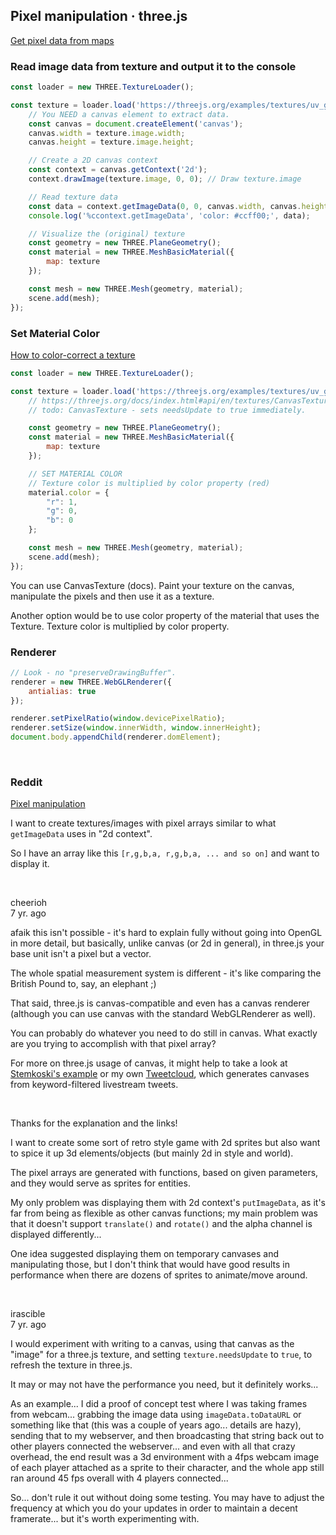 ## Pixel manipulation · three.js

[Get pixel data from maps](https://discourse.threejs.org/t/how-to-get-pixel-data-from-maps/2596)

### Read image data from texture and output it to the console

```js
const loader = new THREE.TextureLoader();

const texture = loader.load('https://threejs.org/examples/textures/uv_grid_opengl.jpg', texture => {
    // You NEED a canvas element to extract data.
    const canvas = document.createElement('canvas');
    canvas.width = texture.image.width;
    canvas.height = texture.image.height;

    // Create a 2D canvas context
    const context = canvas.getContext('2d');
    context.drawImage(texture.image, 0, 0); // Draw texture.image

    // Read texture data
    const data = context.getImageData(0, 0, canvas.width, canvas.height);
    console.log('%ccontext.getImageData', 'color: #ccff00;', data);

    // Visualize the (original) texture
    const geometry = new THREE.PlaneGeometry();
    const material = new THREE.MeshBasicMaterial({
        map: texture
    });

    const mesh = new THREE.Mesh(geometry, material);
    scene.add(mesh);
});
```

### Set Material Color

[How to color-correct a texture](https://discourse.threejs.org/t/is-it-possible-to-color-correct-a-texture/17144)

```js
const loader = new THREE.TextureLoader();

const texture = loader.load('https://threejs.org/examples/textures/uv_grid_opengl.jpg', texture => {
    // https://threejs.org/docs/index.html#api/en/textures/CanvasTexture
    // todo: CanvasTexture - sets needsUpdate to true immediately.

    const geometry = new THREE.PlaneGeometry();
    const material = new THREE.MeshBasicMaterial({
        map: texture
    });

    // SET MATERIAL COLOR
    // Texture color is multiplied by color property (red)
    material.color = {
        "r": 1,
        "g": 0,
        "b": 0
    };

    const mesh = new THREE.Mesh(geometry, material);
    scene.add(mesh);
});
```

You can use CanvasTexture (docs). Paint your texture on the canvas, manipulate the pixels and then use it as a texture.
Another option would be to use color property of the material that uses the Texture. Texture color is multiplied by color property.

### Renderer

```js
// Look - no "preserveDrawingBuffer".
renderer = new THREE.WebGLRenderer({
    antialias: true
});

renderer.setPixelRatio(window.devicePixelRatio);
renderer.setSize(window.innerWidth, window.innerHeight);
document.body.appendChild(renderer.domElement);
```

<br>### Reddit

[Pixel manipulation](https://www.reddit.com/r/threejs/comments/3og8xj/pixel_manipulation/)

I want to create textures/images with pixel arrays similar to what `getImageData` uses in "2d context".

So I have an array like this `[r,g,b,a, r,g,b,a, ... and so on]` and want to display it.

<br>

cheerioh<br>
7 yr. ago

afaik this isn't possible - it's hard to explain fully without going into OpenGL in more detail, but basically, unlike
  canvas (or 2d in general), in three.js your base unit isn't a pixel but a vector.

The whole spatial measurement system is different - it's like comparing the British Pound to, say, an elephant ;)

That said, three.js is canvas-compatible and even has a canvas renderer (although you can use canvas with the standard
  WebGLRenderer as well).

You can probably do whatever you need to do still in canvas. What exactly are you trying to accomplish with that pixel array?

For more on three.js usage of canvas, it might help to take a look at [Stemkoski's example](https://stemkoski.github.io/Three.js/Texture-From-Canvas.html) or my own [Tweetcloud](http://tweetcloud.michaelhazani.net/), which generates canvases from keyword-filtered livestream tweets.

<br>

Thanks for the explanation and the links!

I want to create some sort of retro style game with 2d sprites but also want to spice it up 3d elements/objects (but mainly 2d in style and world).

The pixel arrays are generated with functions, based on given parameters, and they would serve as sprites for entities.

My only problem was displaying them with 2d context's `putImageData`, as it's far from being as flexible as other canvas functions; my main problem was that it doesn't support `translate()` and `rotate()` and the alpha channel is displayed differently... 

One idea suggested displaying them on temporary canvases and manipulating those, but I don't think that would have good results in performance when there are dozens of sprites to animate/move around.

<br>

irascible<br>
7 yr. ago

I would experiment with writing to a canvas, using that canvas as the "image" for a three.js texture, and setting `texture.needsUpdate` to `true`, to refresh the texture in three.js.

It may or may not have the performance you need, but it definitely works...

As an example... I did a proof of concept test where I was taking frames from webcam... grabbing the image data using `imageData.toDataURL` or something like that (this was a couple of years ago... details are hazy), sending that to my
  webserver, and then broadcasting that string back out to other players connected the webserver... and even with all
  that crazy overhead, the end result was a 3d environment with a 4fps webcam image of each player attached as a sprite
  to their character, and the whole app still ran around 45 fps overall with 4 players connected...
  
So... don't rule it out without doing some testing. You may have to adjust the frequency at which you do your updates in order to maintain a decent framerate... but it's worth experimenting with.

<br>
